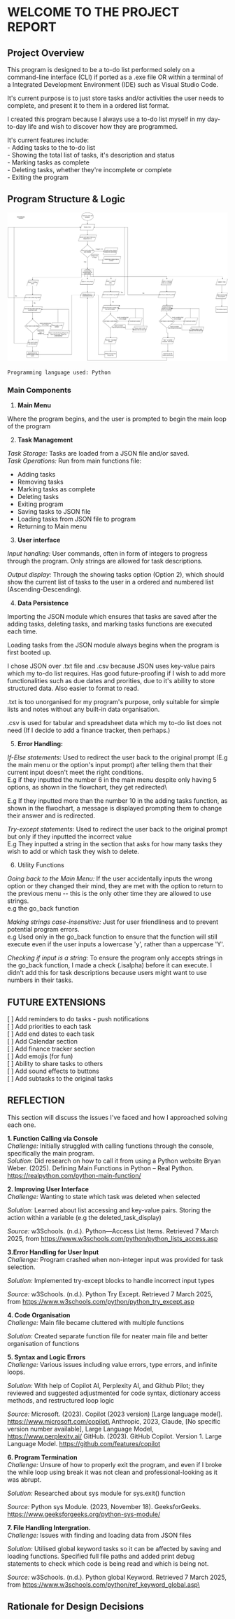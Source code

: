 # WELCOME TO THE PROJECT REPORT #

## Project Overview ##

This program is designed to be a to-do list performed solely on a command-line interface (CLI) if ported as a .exe file OR within a terminal of a Integrated Development Environment (IDE) such as Visual Studio Code.

It's current purpose is to just store tasks and/or activities the user needs to complete, and present it to them in a ordered list format.

I created this program because I always use a to-do list myself in my day-to-day life and wish to discover how they are programmed.

It's current features include:\
    - Adding tasks to the to-do list\
    - Showing the total list of tasks, it's description and status\
    - Marking tasks as complete\
    - Deleting tasks, whether they're incomplete or complete\
    - Exiting the program


## Program Structure & Logic ##

![Flowchart of To-Do List](./project_overview/Todolist_Flowchart.drawio.png)

    Programming language used: Python

### Main Components ###
1. **Main Menu**

Where the program begins, and the user is prompted to begin the main loop of the program

2. **Task Management**

*Task Storage:* Tasks are loaded from a JSON file and/or saved.\
*Task Operations:* Run from main functions file:
- Adding tasks
- Removing tasks
- Marking tasks as complete
- Deleting tasks
- Exiting program
 - Saving tasks to JSON file
- Loading tasks from JSON file to program
- Returning to Main menu 

3. **User interface**

*Input handling:* User commands, often in form of integers to progress through the program. Only strings are allowed for task descriptions.

*Output display:*  Through the showing tasks option (Option 2), which should show the current list of tasks to the user in a ordered and numbered list (Ascending-Descending).

4. **Data Persistence**

Importing the JSON module which ensures that tasks are saved after the adding tasks, deleting tasks, and marking tasks functions are executed each time.

Loading tasks from the JSON module always begins when the program is first booted up.

I chose JSON over .txt file and .csv because JSON uses key-value pairs which my to-do list requires. Has good future-proofing if I wish to add more functionalities such as due dates and prorities, due to it's ability to store structured data. Also easier to format to read.    
    
.txt is too unorganised for my program's purpose, only suitable for simple lists and notes without any built-in data organisation.
    
.csv is used for tabular and spreadsheet data which my to-do list does not need (If I decide to add a finance tracker, then perhaps.)

5. **Error Handling:**

*If-Else statements:*
 Used to redirect the user back to the original prompt (E.g the main menu or the option's input prompt) after telling them that their current input doesn't meet the right conditions.\
 E.g if they inputted the number 6 in the main menu despite only having 5 options, as shown in the flowchart, they get redirected\

 E.g If they inputted more than the number 10 in the adding tasks function, as shown in the flwochart, a message is displayed prompting them to change their answer and is redirected.

*Try-except statements:*
Used to redirect the user back to the original prompt but only if they inputted the incorrect value\
 E.g They inputted a string in the section that asks for how many tasks they wish to add or which task they wish to delete.
    
6. Utility Functions

*Going back to the Main Menu:*
If the user accidentally inputs the wrong option or they changed their mind, they are met with the option to return to the previous menu -- this is the only other time they are allowed to use strings.\
 e.g the go_back function
        
*Making strings case-insensitive:*
Just for user friendliness and to prevent potential program errors.\
e.g Used only in the go_back function to ensure that the function will still execute even if the user inputs a lowercase 'y', rather than a uppercase 'Y'.

*Checking if input is a string:*
To ensure the program only accepts strings in the go_back function, I made a check (.isalpha) before it can execute. I didn't add this for task descriptions because users might want to use numbers in their tasks.

## FUTURE EXTENSIONS ##

[ ] Add reminders to do tasks - push notifications\
[ ] Add priorities to each task\
[ ] Add end dates to each task\
[ ] Add Calendar section\
[ ] Add finance tracker section\
[ ] Add emojis (for fun)\
[ ] Ability to share tasks to others\
[ ] Add sound effects to buttons\
[ ] Add subtasks to the original tasks 

## REFLECTION ##

This section will discuss the issues I've faced and how I approached solving each one.

**1. Function Calling via Console**\
*Challenge:* Initially struggled with calling functions through the console, specifically the main program.\
*Solution:* Did research on how to call it from using a Python website Bryan Weber. (2025). Defining Main Functions in Python – Real Python. https://realpython.com/python-main-function/

**2. Improving User Interface**\
*Challenge:* Wanting to state which task was deleted when selected

*Solution:* Learned about list accessing and key-value pairs. Storing the action within a variable (e.g the deleted_task_display)

*Source:* w3Schools. (n.d.). Python—Access List Items. Retrieved 7 March 2025, from https://www.w3schools.com/python/python_lists_access.asp

**3.Error Handling for User Input**\
*Challenge:* Program crashed when non-integer input was provided for task selection.

*Solution:* Implemented try-except blocks to handle incorrect input types

*Source:* w3Schools. (n.d.). Python Try Except. Retrieved 7 March 2025, from https://www.w3schools.com/python/python_try_except.asp

**4. Code Organisation**\
*Challenge:* Main file became cluttered with multiple functions

*Solution:* Created separate function file for neater main file and better organisation of functions

**5. Syntax and Logic Errors**\
*Challenge:* Various issues including value errors, type errors, and infinite loops.

*Solution:* With help of Copilot AI, Perplexity AI, and Github Pilot; they reviewed and suggested adjustmented for code syntax, dictionary access methods, and restructured loop logic

*Source:* Microsoft. (2023). Copilot (2023 version) [Large language model]. https://www.microsoft.com/copilot\
Anthropic, 2023, Claude, [No specific version number available], Large Language Model, https://www.perplexity.ai/
GitHub. (2023). GitHub Copilot. Version 1. Large Language Model. https://github.com/features/copilot

**6. Program Termination**\
*Challenge:* Unsure of how to properly exit the program, and even if I broke the while loop using break it was not clean and professional-looking as it was abrupt.

*Solution:* Researched about sys module for sys.exit() function 

*Source:* 
Python sys Module. (2023, November 18). GeeksforGeeks. https://www.geeksforgeeks.org/python-sys-module/

**7. File Handling Intergration.**\
*Challenge:* Issues with finding and loading data from JSON files

*Solution:* Utilised global keyword tasks so it can be affected by saving and loading functions. Specified full file paths and added print debug statements to check which code is being read and which is being not. 

*Source:* w3Schools. (n.d.). Python global Keyword. Retrieved 7 March 2025, from https://www.w3schools.com/python/ref_keyword_global.asp\

## Rationale for Design Decisions ##








